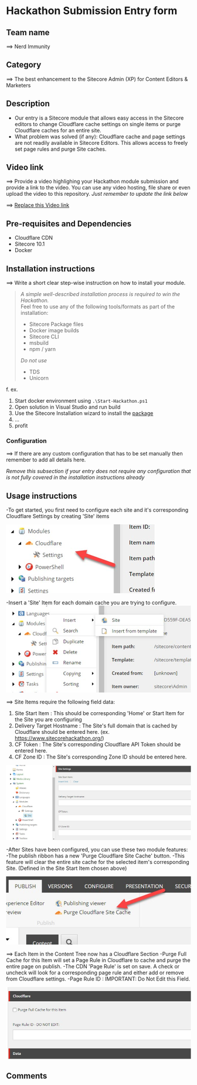 # Hackathon Submission Entry form

## Team name
⟹ Nerd Immunity

## Category
⟹ The best enhancement to the Sitecore Admin (XP) for Content Editors & Marketers

## Description
  - Our entry is a Sitecore module that allows easy access in the Sitecore editors to change Cloudflare cache settings on single items or purge Cloudflare caches for an entire site.
  - What problem was solved (if any): Cloudflare cache and page settings are not readily available in Sitecore Editors. This allows access to freely set page rules and purge Site caches.


## Video link
⟹ Provide a video highlighing your Hackathon module submission and provide a link to the video. You can use any video hosting, file share or even upload the video to this repository. _Just remember to update the link below_

⟹ [Replace this Video link](#video-link)



## Pre-requisites and Dependencies

- Cloudflare CDN
- Sitecore 10.1
- Docker


## Installation instructions
⟹ Write a short clear step-wise instruction on how to install your module.  

> _A simple well-described installation process is required to win the Hackathon._  
> Feel free to use any of the following tools/formats as part of the installation:
> - Sitecore Package files
> - Docker image builds
> - Sitecore CLI
> - msbuild
> - npm / yarn
> 
> _Do not use_
> - TDS
> - Unicorn
 
f. ex. 

1. Start docker environment using `.\Start-Hackathon.ps1`
2. Open solution in Visual Studio and run build
3. Use the Sitecore Installation wizard to install the [package](#link-to-package)
4. ...
5. profit

### Configuration
⟹ If there are any custom configuration that has to be set manually then remember to add all details here.

_Remove this subsection if your entry does not require any configuration that is not fully covered in the installation instructions already_

## Usage instructions
-To get started, you first need to configure each site and it's corresponding Cloudflare Settings by creating 'Site' items</p>
![Module Start](docs/images/modules.jpg?raw=true "Module Start")

-Insert a 'Site' Item for each domain cache you are trying to configure.
![Insert Your Sites](docs/images/insert-site.jpg?raw=true "Insert Your Sites")

⟹ Site Items require the following field data:
1. Site Start Item : This should be corresponding 'Home' or Start Item for the Site you are configuring
2. Delivery Target Hostname : The Site's full domain that is cached by Cloudflare should be entered here. (ex. https://www.sitecorehackathon.org/)
3. CF Token : The Site's corresponding Cloudflare API Token should be entered here.
4. CF Zone ID : The Site's corresponding Zone ID should be entered here.


![Site Item Fields](docs/images/site-item.jpg?raw=true "Site Item Fields")

-After Sites have been configured, you can use these two module features:
  -The publish ribbon has a new 'Purge Cloudflare Site Cache' button.
  -This feature will clear the entire site cache for the selected item's corresponding Site. (Defined in the Site Start Item chosen above)

![Full Site Cache Clear](docs/images/site-clear.jpg?raw=true "Full Site Cache Clear")

⟹ Each Item in the Content Tree now has a Cloudflare Section
-Purge Full Cache for this Item will set a Page Rule in Cloudflare to cache and purge the entire page on publish.
  -The CDN 'Page Rule' is set on save. A check or uncheck will look for a corresponding page rule and either add or remove from Cloudflare settings.
-Page Rule ID : IMPORTANT: Do Not Edit this Field.

![Single Item Cache Rule](docs/images/item-page-rule.jpg?raw=true "Single Item Cache Rule")



## Comments

